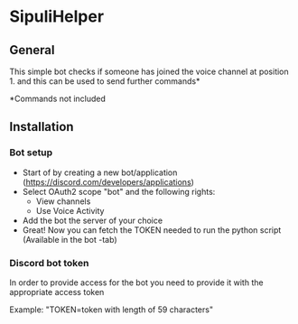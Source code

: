 # SipuliHelper

## General
This simple bot checks if someone has joined the voice channel at position 1. and this can be used to send further commands*

*Commands not included

## Installation
### Bot setup
* Start of by creating a new bot/application (https://discord.com/developers/applications)
* Select OAuth2 scope "bot" and the following rights:
    * View channels
    * Use Voice Activity
* Add the bot the server of your choice
* Great! Now you can fetch the TOKEN needed to run the python script (Available in the bot -tab)

### Discord bot token
In order to provide access for the bot you need to provide it with the appropriate access token 

Example: "TOKEN=token with length of 59 characters"
